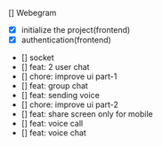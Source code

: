 [] Webegram
   - [x] initialize the project(frontend)
   - [x] authentication(frontend) 
   - [] socket
   - [] feat: 2 user chat 
   - [] chore: improve ui  part-1
   - [] feat: group chat
   - [] feat: sending voice
   - [] chore: improve ui  part-2
   - [] feat: share screen only for mobile
   - [] feat: voice call
   - [] feat: voice chat


